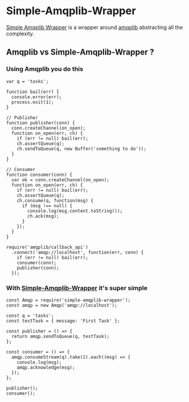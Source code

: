 # Simple-Amqplib-Wrapper 

[Simple Amqplib Wrapper]() is a wrapper around [amqplib](https://www.npmjs.com/package/amqplib) abstracting all the complexity.

## Amqplib vs Simple-Amqplib-Wrapper ?

### Using Amqplib you do this

```
var q = 'tasks';
 
function bail(err) {
  console.error(err);
  process.exit(1);
}
 
// Publisher 
function publisher(conn) {
  conn.createChannel(on_open);
  function on_open(err, ch) {
    if (err != null) bail(err);
    ch.assertQueue(q);
    ch.sendToQueue(q, new Buffer('something to do'));
  }
}
 
// Consumer 
function consumer(conn) {
  var ok = conn.createChannel(on_open);
  function on_open(err, ch) {
    if (err != null) bail(err);
    ch.assertQueue(q);
    ch.consume(q, function(msg) {
      if (msg !== null) {
        console.log(msg.content.toString());
        ch.ack(msg);
      }
    });
  }
}
 
require('amqplib/callback_api')
  .connect('amqp://localhost', function(err, conn) {
    if (err != null) bail(err);
    consumer(conn);
    publisher(conn);
  });
```

### With [Simple-Amqplib-Wrapper]() it's super simple

```
const Amqp = require('simple-amqplib-wrapper');
const amqp = new Amqp('amqp://localhost');

const q = 'tasks';
const testTask = { message: 'First Task' };

const publisher = () => {
  return amqp.sendToQueue(q, testTask);
};

const consumer = () => {
  amqp.consumeStream(q).take(1).each((msg) => {
    console.log(msg);
    amqp.acknowledge(msg);
  });
};

publisher();
consumer();
```